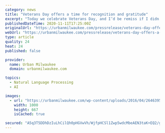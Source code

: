 ```yaml
---
category: news
title: "Veterans Day offers a time for recognition and gratitude"
excerpt: "Today we celebrate Veterans Day, and I’d be remiss if I didn’t take a moment to thank all of my fellow service men and women who have served and continue to serve our country. We are a home of the free because of the brave,"
publishedDateTime: 2020-11-11T17:25:00Z
originalUrl: "https://urbanmilwaukee.com/pressrelease/veterans-day-offers-a-time-for-recognition-and-gratitude/"
webUrl: "https://urbanmilwaukee.com/pressrelease/veterans-day-offers-a-time-for-recognition-and-gratitude/"
type: article
quality: 24
heat: 24
published: false

provider:
  name: Urban Milwaukee
  domain: urbanmilwaukee.com

topics:
  - Natural Language Processing
  - AI

images:
  - url: "https://urbanmilwaukee.com/wp-content/uploads/2016/04/26463952071_50e6fce3c4_k-e1461243681866.jpg"
    width: 1000
    height: 667
    isCached: true

secured: "A5q3T5DDhDzIuLhCilQh0pHGVwVh/WjfpHCSl1Zwp5wdcMbeAEN3taK+EQ2/gzAXONJJCTHArIBEJ5KSLAtwyXMTyjp8qu624esisQXh/yGZl6fpZikExQEi2vxhFU6ynA+/fnJhZlxIv67pQL9YyYH5rhXgeui6H5GKLC+NbV/sDT9wDFMuPKMKD7qbdkhHPREYmH1D6GKlTQJHY4Jnua5XftDt0qVtrpedLbuSOYiuY0O0EOS6++bfK5D1XMLyrLR4fguKJekG1zA8mGweqrlkgQHVc4fz73di12Zynw4aDpHb1GsdeuEYAvoQJ+fMoi3/FZqXv9VyE2+n1X1/hP+AcwTDZraoojj0lZwmlMM=;HtM75/bRIWtAjg0bp/H03g=="
---
```


